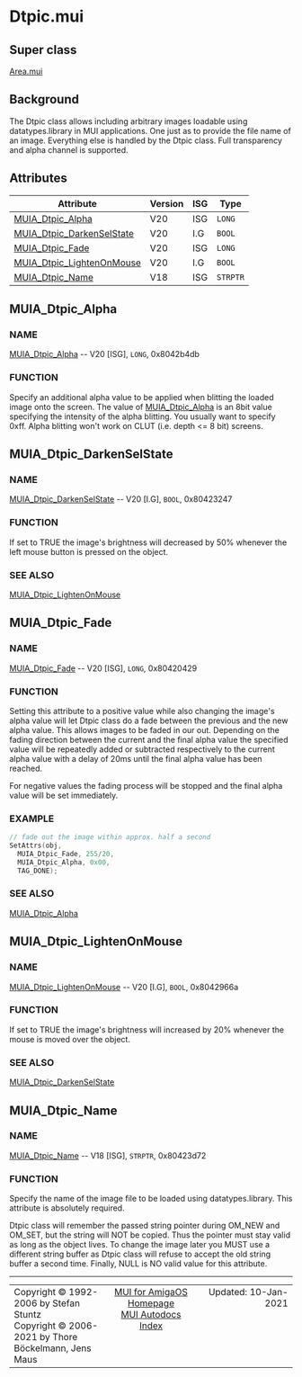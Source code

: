 # Dtpic.mui
## Super class
[Area.mui](MUI_Area.md)
## Background
The Dtpic class allows including arbitrary images loadable using
datatypes.library in MUI applications. One just as to provide the file name
of an image. Everything else is handled by the Dtpic class. Full
transparency and alpha channel is supported.
## Attributes
Attribute|Version|ISG|Type
---------|-------|---|----
[MUIA_Dtpic_Alpha](MUI_Dtpic.md/#MUIA_Dtpic_Alpha)|V20|ISG|`LONG`
[MUIA_Dtpic_DarkenSelState](MUI_Dtpic.md/#MUIA_Dtpic_DarkenSelState)|V20|I.G|`BOOL`
[MUIA_Dtpic_Fade](MUI_Dtpic.md/#MUIA_Dtpic_Fade)|V20|ISG|`LONG`
[MUIA_Dtpic_LightenOnMouse](MUI_Dtpic.md/#MUIA_Dtpic_LightenOnMouse)|V20|I.G|`BOOL`
[MUIA_Dtpic_Name](MUI_Dtpic.md/#MUIA_Dtpic_Name)|V18|ISG|`STRPTR`

## MUIA_Dtpic_Alpha
### NAME
[MUIA_Dtpic_Alpha](MUI_Dtpic/#MUIA_Dtpic_Alpha) -- V20 [ISG], `LONG`, 0x8042b4db

### FUNCTION
Specify an additional alpha value to be applied when blitting the loaded
image onto the screen. The value of [MUIA_Dtpic_Alpha](MUI_Dtpic/#MUIA_Dtpic_Alpha) is an 8bit value
specifying the intensity of the alpha blitting. You usually want to specify
0xff. Alpha blitting won't work on CLUT (i.e. depth <= 8 bit) screens.

## MUIA_Dtpic_DarkenSelState
### NAME
[MUIA_Dtpic_DarkenSelState](MUI_Dtpic/#MUIA_Dtpic_DarkenSelState) -- V20 [I.G], `BOOL`, 0x80423247

### FUNCTION
If set to TRUE the image's brightness will decreased by 50% whenever the
left mouse button is pressed on the object.

### SEE ALSO
[MUIA_Dtpic_LightenOnMouse](MUI_Dtpic/#MUIA_Dtpic_LightenOnMouse)

## MUIA_Dtpic_Fade
### NAME
[MUIA_Dtpic_Fade](MUI_Dtpic/#MUIA_Dtpic_Fade) -- V20 [ISG], `LONG`, 0x80420429

### FUNCTION
Setting this attribute to a positive value while also changing the image's alpha
value will let Dtpic class do a fade between the previous and the new alpha
value. This allows images to be faded in our out. Depending on the fading
direction between the current and the final alpha value the specified value will
be repeatedly added or subtracted respectively to the current alpha value with a
delay of 20ms until the final alpha value has been reached.

For negative values the fading process will be stopped and the final alpha value
will be set immediately.

### EXAMPLE
```c++
// fade out the image within approx. half a second
SetAttrs(obj,
  MUIA_Dtpic_Fade, 255/20,
  MUIA_Dtpic_Alpha, 0x00,
  TAG_DONE);
```

### SEE ALSO
[MUIA_Dtpic_Alpha](MUI_Dtpic/#MUIA_Dtpic_Alpha)

## MUIA_Dtpic_LightenOnMouse
### NAME
[MUIA_Dtpic_LightenOnMouse](MUI_Dtpic/#MUIA_Dtpic_LightenOnMouse) -- V20 [I.G], `BOOL`, 0x8042966a

### FUNCTION
If set to TRUE the image's brightness will increased by 20% whenever the
mouse is moved over the object.

### SEE ALSO
[MUIA_Dtpic_DarkenSelState](MUI_Dtpic/#MUIA_Dtpic_DarkenSelState)

## MUIA_Dtpic_Name
### NAME
[MUIA_Dtpic_Name](MUI_Dtpic/#MUIA_Dtpic_Name) -- V18 [ISG], `STRPTR`, 0x80423d72

### FUNCTION
Specify the name of the image file to be loaded using datatypes.library. This
attribute is absolutely required.

Dtpic class will remember the passed string pointer during OM_NEW and OM_SET,
but the string will NOT be copied. Thus the pointer must stay valid as long as
the object lives. To change the image later you MUST use a different string
buffer as Dtpic class will refuse to accept the old string buffer a second time.
Finally, NULL is NO valid value for this attribute.

----
<table class='compact' style='border: none; border-spacing: 0px; margin: 0px' width='100%'>
<tr>
<td style='text-align: left; vertical-align: top' width='33%'>Copyright &copy 1992-2006 by Stefan Stuntz<br>Copyright &copy 2006-2021 by Thore B&ouml;ckelmann, Jens Maus</TD>
<td style='text-align: center; vertical-align: top' width='33%'>
<a href=http://muidev.de>MUI for AmigaOS Homepage</a><br>
<a href=http://muidev.de/wiki/Documentation>MUI Autodocs Index</a>
</td>
<td style='text-align: right; vertical-align: top' width='33%'>Updated: 10-Jan-2021</td>
</tr>
</table>
